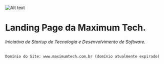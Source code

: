 ![Alt text](https://github.com/diegoMasin/maximumtech/blob/master/assets/img/logo-colorida.png)

# Landing Page da Maximum Tech.   
###### Iniciativa de Startup de Tecnologia e Desenvolvimento de Software.
```
Domínio do Site: www.maximumtech.com.br (domínio atualmente expirado)
```
